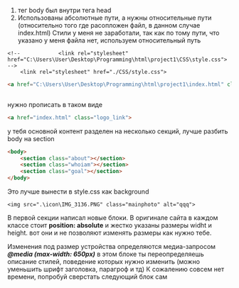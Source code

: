 1. тег body был внутри тега head
2. Использованы абсолютные пути, а нужны относительные пути (относительно того где расопложен файл, в данном случае index.html)
Стили у меня не заработали, так как по тому пути, что указано у меня файла нет, используем относительный путь
```
<!--            <link rel="stylesheet" href="C:\Users\User\Desktop\Programming\html\project1\CSS\style.css"> -->
    <link rel="stylesheet" href="./CSS/style.css">
```
```html
<a href="C:\Users\User\Desktop\Programming\html\project1\index.html" class="logo_link">-->
                    
```
нужно прописать в таком виде
```html
<a href="index.html" class="logo_link">
```

у тебя основной контент разделен на несколько секций, лучше разбить body на  section

```html
<body>
    <section class="about"></section>
    <section class="whoiam"></section>
    <section class="goal"></section>
</body>
```

Это лучше вынести в style.css как background
```
<img src=".\icon\IMG_3136.PNG" class="mainphoto" alt="qqq">
```

В первой секции написал новые блоки. В оригинале сайта в каждом классе стоит __position: absolute__ и жестко указаны размеры widht и height.
вот они и не позволяют изменять размеры как нужно тебе.

Изменения под размер устройства определяются медиа-запросом ***@media (max-width: 650px)***
в этом блоке ты переопределяешь описание стилей, поведение которых нужно изменить (можно уменьшить шрифт заголовка, парагроф и тд)
К сожалению совсем нет времени, попробуй сверстать следующий блок сам

